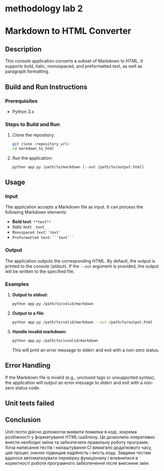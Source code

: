 # methodology lab 2
# Markdown to HTML Converter

## Description
This console application converts a subset of Markdown to HTML. It supports bold, italic, monospaced, and preformatted text, as well as paragraph formatting.

## Build and Run Instructions

### Prerequisites
- Python 3.x

### Steps to Build and Run
1. Clone the repository:
    ```sh
    git clone <repository_url>
    cd markdown_to_html
    ```

2. Run the application:
    ```sh
    python app.py /path/to/markdown [--out /path/to/output.html]
    ```

## Usage

### Input
The application accepts a Markdown file as input. It can process the following Markdown elements:
- **Bold text**: `**text**`
- _Italic text_: `_text_`
- `Monospaced text`: `` `text` ``
- ``` Preformatted text ```: ```` ```text``` ````

### Output
The application outputs the corresponding HTML. By default, the output is printed to the console (stdout). If the `--out` argument is provided, the output will be written to the specified file.

### Examples

1. **Output to stdout:**
    ```sh
    python app.py /path/to/valid/markdown
    ```

2. **Output to a file:**
    ```sh
    python app.py /path/to/valid/markdown --out /path/to/output.html
    ```

3. **Handle invalid markdown:**
    ```sh
    python app.py /path/to/invalid/markdown
    ```
    This will print an error message to stderr and exit with a non-zero status.

## Error Handling
If the Markdown file is invalid (e.g., unclosed tags or unsupported syntax), the application will output an error message to stderr and exit with a non-zero status code.

## Unit tests failed

## Conclusion
Unit-тести дійсно допомогли виявити помилки в коді, зокрема розбіжності у форматуванні HTML-шаблону. Це дозволило оперативно внести необхідні зміни та забезпечити правильну роботу програми. Хоча написання тестів і налаштування CI вимагало додаткового часу, цей процес значно підвищив надійність і якість коду. Завдяки тестам вдалося автоматизувати перевірку функціоналу і впевнитися в коректності роботи програмного забезпечення після внесення змін.
